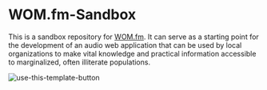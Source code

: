 # WOM.fm-Sandbox

This is a sandbox repository for [WOM.fm](https://wom.fm). It can serve as a starting point for the development of an audio web application that can be used by local organizations to make vital knowledge and practical information accessible to marginalized, often illiterate populations.

![use-this-template-button](https://user-images.githubusercontent.com/32398058/180219810-1ea3c329-2246-4d84-ae51-3853dee25d16.png)

